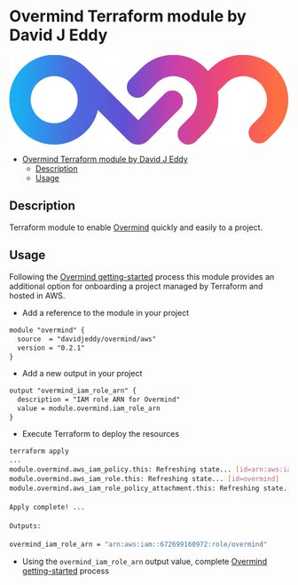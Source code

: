 # Overmind Terraform module by David J Eddy

![Overmind](https://raw.githubusercontent.com/davidjeddy/terraform-aws-overmind/main/imgs/overmind.png)

- [Overmind Terraform module by David J Eddy](#overmind-terraform-module-by-david-j-eddy)
  - [Description](#description)
  - [Usage](#usage)

## Description

Terraform module to enable [Overmind](https://overmind.tech/) quickly and easily to a project.

## Usage

Following the [Overmind getting-started](https://overmind.tech/resources/getting-started) process this module provides an additional option for onboarding a project managed by Terraform and hosted in AWS.

- Add a reference to the module in your project

```hcl
module "overmind" {
  source  = "davidjeddy/overmind/aws"
  version = "0.2.1"
}
```

- Add a new output in your project

```hcl
output "overmind_iam_role_arn" {
  description = "IAM role ARN for Overmind"
  value = module.overmind.iam_role_arn
}
```

- Execute Terraform to deploy the resources

```sh
terraform apply
...
module.overmind.aws_iam_policy.this: Refreshing state... [id=arn:aws:iam::672699160972:policy/overmind]
module.overmind.aws_iam_role.this: Refreshing state... [id=overmind]
module.overmind.aws_iam_role_policy_attachment.this: Refreshing state... [id=overmind-...]

Apply complete! ...

Outputs:

overmind_iam_role_arn = "arn:aws:iam::672699160972:role/overmind"
```

- Using the `overmind_iam_role_arn` output value, complete [Overmind getting-started](https://overmind.tech/resources/getting-started) process
